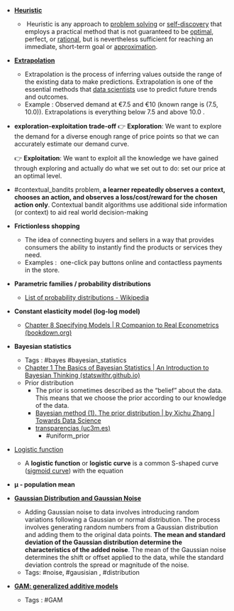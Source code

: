- **[Heuristic](https://en.wikipedia.org/wiki/Heuristic)**
	-  Heuristic is any approach to [problem solving](https://en.wikipedia.org/wiki/Problem_solving "Problem solving") or [self-discovery](https://en.wikipedia.org/wiki/Self-discovery "Self-discovery") that employs a practical method that is not guaranteed to be [optimal](https://en.wikipedia.org/wiki/Mathematical_optimisation "Mathematical optimisation"), perfect, or [rational](https://en.wikipedia.org/wiki/Rationality "Rationality"), but is nevertheless sufficient for reaching an immediate, short-term goal or [approximation](https://en.wikipedia.org/wiki/Approximation "Approximation").
- **[Extrapolation](https://www.simplilearn.com/tutorials/statistics-tutorial/what-is-extrapolation)**
	- Extrapolation is the process of inferring values outside the range of the existing data to make predictions. Extrapolation is one of the essential methods that [data scientists](https://www.simplilearn.com/tutorials/data-science-tutorial/how-to-become-a-data-scientist) use to predict future trends and outcomes.
	- Example : Observed demand at €7.5 and €10 (known range is (7.5, 10.0)).  Extrapolations is everything below 7.5 and above 10.0 .
- **exploration-exploitation trade-off**
	👉 **Exploration**: We want to explore the demand for a diverse enough range of price points so that we can accurately estimate our demand curve.

	👉 **Exploitation**: We want to exploit all the knowledge we have gained through exploring and actually do what we set out to do: set our price at an optimal level.
- #contextual_bandits problem, **a learner repeatedly observes a context, chooses an action, and observes a loss/cost/reward for the chosen action only**. Contextual bandit algorithms use additional side information (or context) to aid real world decision-making
- **Frictionless shopping** 
	- The idea of connecting buyers and sellers in a way that provides consumers the ability to instantly find the products or services they need.
	- Examples :  one-click pay buttons online and contactless payments in the store.
- **Parametric families / probability distributions**
	- [List of probability distributions - Wikipedia](https://en.wikipedia.org/wiki/List_of_probability_distributions)
- **Constant elasticity model (log-log model)**
	- [Chapter 8 Specifying Models | R Companion to Real Econometrics (bookdown.org)](https://bookdown.org/carillitony/bailey/chp7.html)
- **Bayesian statistics**
	- Tags : #bayes #bayesian_statistics
	- [Chapter 1 The Basics of Bayesian Statistics | An Introduction to Bayesian Thinking (statswithr.github.io)](https://statswithr.github.io/book/the-basics-of-bayesian-statistics.html#bayes-rule)
	- Prior distribution 
		- The prior is sometimes described as the “belief” about the data. This means that we choose the prior according to our knowledge of the data.
		- [Bayesian method (1). The prior distribution | by Xichu Zhang | Towards Data Science](https://towardsdatascience.com/bayesian-method-1-1cbdb1e6b4)
		- [transparencias (uc3m.es)](https://halweb.uc3m.es/esp/Personal/personas/mwiper/docencia/English/PhD_Bayesian_Statistics/ch5_2009.pdf)
			- #uniform_prior 
- [Logistic function](https://en.wikipedia.org/wiki/Logistic_function)
	- A **logistic function** or **logistic curve** is a common S-shaped curve ([sigmoid curve](https://en.wikipedia.org/wiki/Sigmoid_function "Sigmoid function")) with the equation
- **µ - population mean**
- **[Gaussian Distribution and Gaussian Noise](https://samanemami.medium.com/the-role-of-the-gaussian-distribution-in-machine-learning-5b1c04f87967)**
	- Adding Gaussian noise to data involves introducing random variations following a Gaussian or normal distribution. The process involves generating random numbers from a Gaussian distribution and adding them to the original data points. **The mean and standard deviation of the Gaussian distribution determine the characteristics of the added noise**. The mean of the Gaussian noise determines the shift or offset applied to the data, while the standard deviation controls the spread or magnitude of the noise.
	-  Tags: #noise, #gausisian , #distribution
- **[GAM: generalized additive models](https://multithreaded.stitchfix.com/blog/2015/07/30/gam/)**
	- Tags : #GAM